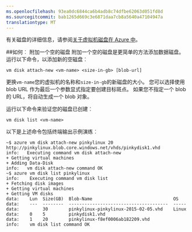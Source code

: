```yaml
---
ms.openlocfilehash: 93ea0dc6844ca6b4adb8c74dfbe62063d051fd8d
ms.sourcegitcommit: bab1265d669c3e6871daa7cb8a5640a47104947a
translationtype: MT
---
```


有关磁盘的详细信息，请参阅[关于虚拟机磁盘在 Azure 中](http://go.microsoft.com/fwlink/p/?LinkId=403697)。

##<a id="cliattachempty"></a>如何︰ 附加一个空的磁盘
附加一个空的磁盘是更简单的方法添加数据磁盘。 运行以下命令，以添加新的空磁盘︰

    vm disk attach-new <vm-name> <size-in-gb> [blob-url]

更换`vm-name`您的虚拟机的名称和`size-in-gb`的新磁盘的大小。 您可以选择使用 blob URL 作为最后一个参数显式指定要创建目标斑点。 如果您不指定一个 blob 的 URL，将自动生成一个 blob 对象。  

运行以下命令来验证您的磁盘已创建︰

    vm disk list <vm-name>

以下是上述命令包括终端输出示例演练︰

    ~$ azure vm disk attach-new pinkylinux 20 http://pinkylinux.blob.core.windows.net/vhds/pinkydisk1.vhd
    info:   Executing command vm disk attach-new
    + Getting virtual machines
    + Adding Data-Disk
    info:   vm disk attach-new command OK
    ~$ azure vm disk list pinkylinux
    info:    Executing command vm disk list
    + Fetching disk images
    + Getting virtual machines
    + Getting VM disks
    data:    Lun  Size(GB)  Blob-Name                               OS
    data:    ---  --------  --------------------------------------  -----
    data:         30        pinkylinux-pinkylinux-2015-02-05.vhd    Linux
    data:    0    5         pinkydisk1.vhd
    data:    1    20        pinkylinux-f8ef0006ab182209.vhd
    info:    vm disk list command OK
